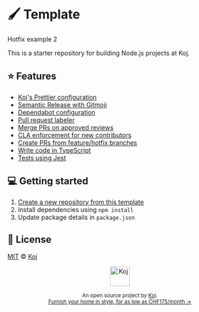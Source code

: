 # 🖌️ Template

Hotfix example 2

This is a starter repository for building Node.js projects at Koj.

## ⭐️ Features

- [Koj's Prettier configuration](./.prettierrc.cjs)
- [Semantic Release with Gitmoji](./release.config.js)
- [Dependabot configuration](./.github/dependabot.yml)
- [Pull request labeler](./.github/labeler.yml)
- [Merge PRs on approved reviews](./github/actions/automerge.yml)
- [CLA enforcement for new contributors](./github/actions/cla.yml)
- [Create PRs from feature/hotfix branches](./github/actions/feature-pr.yml)
- [Write code in TypeScript](./src/index.ts)
- [Tests using Jest](./src/index.spec.ts)

## 💻 Getting started

1. [Create a new repository from this template](https://github.com/koj-co/template/generate)
2. Install dependencies using `npm install`
3. Update package details in `package.json`

## 📄 License

[MIT](./LICENSE) © [Koj](https://koj.co)

<p align="center">
  <a href="https://koj.co">
    <img width="44" alt="Koj" src="https://kojcdn.com/v1598284251/website-v2/koj-github-footer_m089ze.svg">
  </a>
</p>
<p align="center">
  <sub>An open source project by <a href="https://koj.co">Koj</a>. <br> <a href="https://koj.co">Furnish your home in style, for as low as CHF175/month →</a></sub>
</p>
